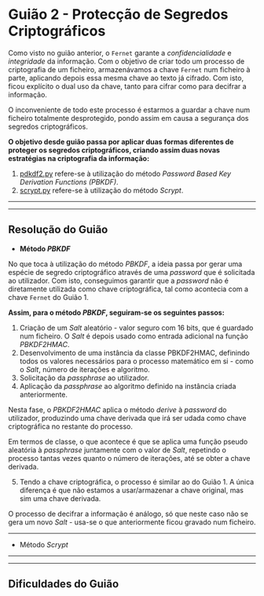 # Guião 2 - Protecção de Segredos Criptográficos

Como visto no guião anterior, o ```Fernet``` garante a *confidencialidade* e *integridade* da informação. Com o objetivo de criar todo um processo de criptografia de um ficheiro, armazenávamos a chave ```Fernet``` num ficheiro à parte, aplicando depois essa mesma chave ao texto já cifrado.
Com isto, ficou explícito o dual uso da chave, tanto para cifrar como para decifrar a informação.

O inconveniente de todo este processo é estarmos a guardar a chave num ficheiro totalmente desprotegido, pondo assim em causa a segurança dos segredos criptográficos.

**O objetivo desde guião passa por aplicar duas formas diferentes de proteger os segredos criptográficos, criando assim duas novas estratégias na criptografia da informação:**

1. [pdkdf2.py](pdkdf2.py) refere-se à utilização do método *Password Based Key Derivation Functions (PBKDF)*.
2. [scrypt.py](scrypt.py) refere-se à utilização do método *Scrypt*.

--- 
---

## Resolução do Guião

-  **Método *PBKDF***

No que toca à utilização do método *PBKDF*, a ideia passa por gerar uma espécie de segredo criptográfico através de uma *password* que é solicitada ao utilizador. Com isto, conseguimos garantir que a *password* não é diretamente utilizada como chave criptográfica, tal como acontecia com a chave ```Fernet``` do Guião 1.

**Assim, para o método *PBKDF*, seguiram-se os seguintes passos:**

1. Criação de um *Salt* aleatório - valor seguro com 16 bits, que é guardado num ficheiro. O *Salt* é depois usado como entrada adicional na função *PBKDF2HMAC*.
2. Desenvolvimento de uma instância da classe PBKDF2HMAC, definindo todos os valores necessários para o processo matemático em si - como o *Salt*, número de iterações e algoritmo.
3. Solicitação da *passphrase* ao utilizador.
4. Aplicação da *passphrase* ao algoritmo definido na instância criada anteriormente. 

Nesta fase, o *PBKDF2HMAC* aplica o método *derive* à *password* do utilizador, produzindo uma chave derivada que irá ser udada como chave criptográfica no restante do processo.

Em termos de classe, o que acontece é que se aplica uma função pseudo aleatória à *passphrase* juntamente com o valor de *Salt*, repetindo o processo tantas vezes quanto o número de iterações, até se obter a chave derivada.

5. Tendo a chave criptográfica, o processo é similar ao do Guião 1. A única diferença é que não estamos a usar/armazenar a chave original, mas sim uma chave derivada.

O processo de decifrar a informação é análogo, só que neste caso não se gera um novo *Salt* - usa-se o que anteriormente ficou gravado num ficheiro.

---

- Método *Scrypt*

---
---

## Dificuldades do Guião
 

